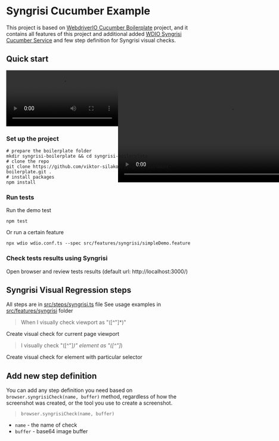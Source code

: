 Syngrisi Cucumber Example
==========================

This project is based on [WebdriverIO Cucumber Boilerplate](https://github.com/webdriverio/cucumber-boilerplate)
project, and it contains all features of this project and additional
added [WDIO Syngrisi Cucumber Service](https://github.com/viktor-silakov/wdio-syngrisi-cucumber-service) and few step
definition for Syngrisi visual checks.

## Quick start

![Short Demo](video/cbp_demo.mp4)
<video autoplay loop style="width:600px; height: auto; position:absolute; z-index: -1;">
  <source src="video/cbp_demo.mp4" type="video/mp4" />
</video>

### Set up the project

```shell
# prepare the boilerplate folder
mkdir syngrisi-boilerplate && cd syngrisi-boilerplate
# clone the repo
git clone https://github.com/viktor-silakov/syngrisi-cucumber-boilerplate.git .
# install packages
npm install
```

### Run tests

Run the demo test

```shell
npm test
```

Or run a certain feature

```shell
npx wdio wdio.conf.ts --spec src/features/syngrisi/simpleDemo.feature
```

### Check tests results using Syngrisi

Open browser and review tests results (default url: http://localhost:3000/)

## Syngrisi Visual Regression steps

All steps are in [src/steps/syngrisi.ts](src/steps/syngrisi.ts) file
See usage examples in [src/features/syngrisi](src/features/syngrisi) folder

> When I visually check viewport as "([^"]*)"

Create visual check for current page viewport
> I visually check "([^"]*)" element as "([^"]*)

Create visual check for element with particular selector

## Add new step definition

You can add any step definition you need based on `browser.syngrisiCheck(name, buffer)` method, regardless of how the
screenshot was created, or the tool you use to create a screenshot.

> `browser.syngrisiCheck(name, buffer)`

- `name` - the name of check
- `buffer` - base64 image buffer
